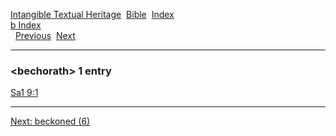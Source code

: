 [Intangible Textual Heritage](../../index)  [Bible](../index) 
[Index](index)   
[b Index](_b_)  
  [Previous](c01164)  [Next](c01166) 

------------------------------------------------------------------------

### &lt;bechorath&gt; 1 entry

[Sa1 9:1](../kjv/sa1009.htm#001)  

------------------------------------------------------------------------

[Next: beckoned (6)](c01166)
